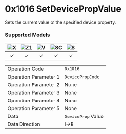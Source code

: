 # 0x1016 SetDevicePropValue

Sets the current value of the specified device property.  

### Supported Models
| ![X](https://img.shields.io/badge/X-purple) | ![Z1](https://img.shields.io/badge/Z1-blue) | ![V](https://img.shields.io/badge/V-green) | ![SC](https://img.shields.io/badge/SC-orange) | ![S](https://img.shields.io/badge/S-red) |
|:-:|:-:|:-:|:-:|:-:|
| ✓ | ✓ | ✓ | ✓ | ✓ |

| | |
|:--|:--|
| Operation Code | `0x1016` |
| Operation Parameter 1 | `DevicePropCode` |
| Operation Parameter 2 | None |
| Operation Parameter 3 | None |
| Operation Parameter 4 | None |
| Operation Parameter 5 | None |
| Data | `DeviceProp` Value |
| Data Direction | I->R |
